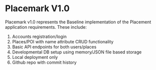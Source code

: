 # Placemark V1.0

Placemark v1.0 represents the Baseline implementation of the Placement application requirements. These include:

1. Accounts registration/login
1. Places/POI with name attribute CRUD functionality
1. Basic API endpoints for both users/places
1. Developmental DB setup using memory/JSON file based storage
1. Local deployment only
1. Github repo with commit history
